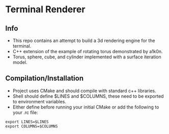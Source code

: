 # Terminal Renderer

## Info
* This repo contains an attempt to build a 3d rendering engine for the terminal.
* C++ extension of the example of rotating torus demonstrated by a1k0n.
* Torus, sphere, cube, and cylinder implemented with a surface iteration model.

## Compilation/Installation
* Project uses CMake and should compile with standard c++ libraries.
* Shell should define $LINES and $COLUMNS, these need to be exported to environment variables.
* Either define before running your initial CMake or add the following to your .rc file:
```
export LINES=$LINES
export COLUMNS=$COLUMNS
```
